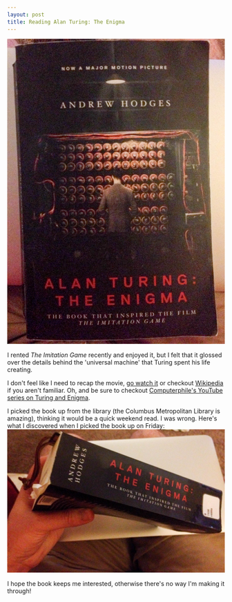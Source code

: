 ```yaml
---
layout: post
title: Reading Alan Turing: The Enigma
---
```


![](https://raw.githubusercontent.com/daveyb/daveyb.github.io/master/images/hodges-turing-1.jpg)

I rented *The Imitation Game* recently and enjoyed it, but I felt that it glossed over the details behind the 'universal machine' that Turing spent his life creating.

I don't feel like I need to recap the movie, [go watch it](https://itunes.apple.com/us/movie/the-imitation-game/id951103573) or checkout [Wikipedia](https://en.wikipedia.org/wiki/Bombe) if you aren't familiar. Oh, and be sure to checkout [Computerphile's YouTube series on Turing and Enigma](https://www.youtube.com/playlist?list=PLzH6n4zXuckodsatCTEuxaygCHizMS0_I).

I picked the book up from the library (the Columbus Metropolitan Library is amazing), thinking it would be a quick weekend read. I was wrong. Here's what I discovered when I picked the book up on Friday:
![](https://raw.githubusercontent.com/daveyb/daveyb.github.io/master/images/hodges-turing-2.jpg)

I hope the book keeps me interested, otherwise there's no way I'm making it through!
